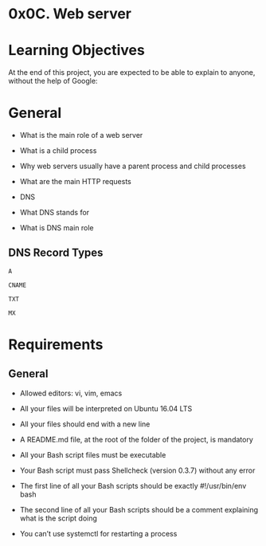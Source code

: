 # 0x0C. Web server
# Learning Objectives
At the end of this project, you are expected to be able to explain to anyone, without the help of Google:

# General

* What is the main role of a web server

* What is a child process

* Why web servers usually have a parent process and child processes

* What are the main HTTP requests

* DNS

* What DNS stands for

* What is DNS main role
## DNS Record Types

`A`

`CNAME`

`TXT`

`MX`
# Requirements
## General

* Allowed editors: vi, vim, emacs

* All your files will be interpreted on Ubuntu 16.04 LTS

* All your files should end with a new line

* A README.md file, at the root of the folder of the project, is mandatory

* All your Bash script files must be executable

* Your Bash script must pass Shellcheck (version 0.3.7) without any error

* The first line of all your Bash scripts should be exactly #!/usr/bin/env bash

* The second line of all your Bash scripts should be a comment explaining what is the script doing

* You can’t use systemctl for restarting a process
